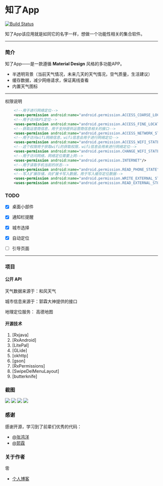 # 知了App
[![Build Status](https://travis-ci.org/xcc3641/SeeWeather.svg?branch=master)](https://travis-ci.org/xcc3641/SeeWeather)

知了App该应用就是如同它的名字一样，想做一个功能性相关的集合软件。

----

### 简介
知了App——是一款遵循 **Material Design** 风格的多功能APP。
- 半透明背景（当前天气情况，未来几天的天气情况，空气质量，生活建议）
- 缓存数据，减少网络请求，保证离线查看
- 内置天气图标


----

权限说明

```xml
	<!--用于进行网络定位-->
	<uses-permission android:name="android.permission.ACCESS_COARSE_LOCATION"/>
	<!--用于访问GPS定位-->
	<uses-permission android:name="android.permission.ACCESS_FINE_LOCATION"/>
	<!--获取运营商信息，用于支持提供运营商信息相关的接口-->
	<uses-permission android:name="android.permission.ACCESS_NETWORK_STATE"/>
	<!--用于访问wifi网络信息，wifi信息会用于进行网络定位-->
	<uses-permission android:name="android.permission.ACCESS_WIFI_STATE"/>
	<!--这个权限用于获取wifi的获取权限，wifi信息会用来进行网络定位-->
	<uses-permission android:name="android.permission.CHANGE_WIFI_STATE"/>
	<!--用于访问网络，网络定位需要上网-->
	<uses-permission android:name="android.permission.INTERNET"/>
	<!--用于读取手机当前的状态-->
	<uses-permission android:name="android.permission.READ_PHONE_STATE"/>
	<!--写入扩展存储，向扩展卡写入数据，用于写入缓存定位数据-->
	<uses-permission android:name="android.permission.WRITE_EXTERNAL_STORAGE"/>
	<uses-permission android:name="android.permission.READ_EXTERNAL_STORAGE"/>

```

### TODO

- [x] 桌面小部件
- [x] 通知栏提醒
- [x] 城市选择
- [x] 自动定位
- [ ] 引导页面


----

### 项目
#### 公开 API

天气数据来源于：和风天气

城市信息来源于：郭霖大神提供的接口

地理定位服务： 高德地图

#### 开源技术
1. [Rxjava]
2. [RxAndroid]
3. [LitePal]
4. [GLide]
5. [okhttp]
6. [gson]
7. [RxPermissions]
8. [SwipeDelMenuLayout]
9. [butterknife]


### 截图

![][image-2] ![][image-3] ![][image-4] ![][image-5]

### 感谢
感谢开源，学习到了前辈们优秀的代码：
- [@张鸿洋][7]
- [@郭霖][8]

### 关于作者

零

- [个人博客](http://blog.kingzero.cn)


[7]: https://github.com/hongyangAndroid
[8]: https://blog.csdn.net/guolin_blog

[image-2]: /images/startup.png
[image-3]: /images/weather.png
[image-4]: /images/leftslide.png
[image-5]: /images/area.png
